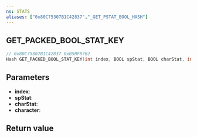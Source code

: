 ```yaml
---
ns: STATS
aliases: ["0x80C75307B1C42837","_GET_PSTAT_BOOL_HASH"]
---
```

## GET_PACKED_BOOL_STAT_KEY

```c
// 0x80C75307B1C42837 0xB5BF87B2
Hash GET_PACKED_BOOL_STAT_KEY(int index, BOOL spStat, BOOL charStat, int character);
```

## Parameters
* **index**:
* **spStat**:
* **charStat**:
* **character**:

## Return value
